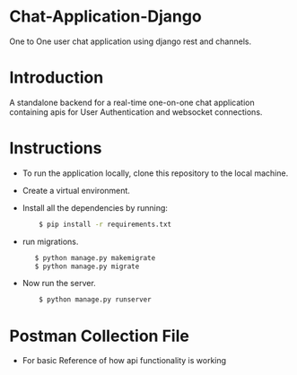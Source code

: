 # Chat-Application-Django
 One to One user chat application using django rest and channels.

# Introduction
A standalone backend for a real-time one-on-one chat application containing apis for User Authentication and websocket connections.

# Instructions
- To run the application locally, clone this repository to the
   local machine.
- Create a virtual environment.
- Install all the dependencies by running:
    ```bash
        $ pip install -r requirements.txt
    ```
    
- run migrations.
    ```bash
       $ python manage.py makemigrate
       $ python manage.py migrate
    ```
- Now run the server.
    ```bash
        $ python manage.py runserver
    ```
# Postman Collection File
 - For basic Reference of how api functionality is working
